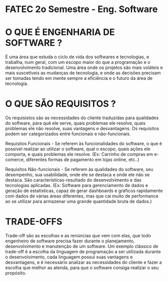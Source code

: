 # FATEC 2o Semestre - Eng. Software

# O QUE É ENGENHARIA DE SOFTWARE ?

É uma área que estuda o ciclo de vida dos softwares e tecnologias, e trabalha, num geral, com um escopo maior do que a programação e o desenvolvimento tradicional. Uma área onde os projetos são mais voláteis e mais suscetíveis as mudanças de tecnologia, e onde as decisões precisam ser tomadas tendo em mente sempre a eficiência e o futuro da área de tecnologia.


# O QUE SÃO REQUISITOS ?

Os requisistos são as necessidades do cliente traduzidas para qualidades do software, para quê ele serve, quais problemas ele resolve, quais problemas ele não resolve, suas vantagens e desvantagens. Os requisitos podem ser categorizados entre funcionais e não-funcionais.

Requisitos Funcionais - Se referem às funcionalidades do software, o que é possível realizar ao utilizar o software, qual o escopo, quais ações ele comporta, e quais problemas ele resolve. (Ex: Carrinho de compras em e-comerce, diferentes formas de pagamento em lojas online, etc..)

Requisitos Não-funcionais - Se referem às qualidades do software, seu desempenho, sua usabilidade, onde ele se destaca e onde ele não se destaca. São características-resultado do desenvolvimento e das tecnologias aplicadas. (Ex: Software para gerenciamento de dados e geração de estatísticas, capaz de gerar dashboards e gráficos rapidamente com dados de várias áreas diferentes, mas que cai muito de performance ao se utilizar para armazenar uma grande quantidade bruta de dados.)

# TRADE-OFFS

Trade-off são as escolhas e as renúncias que vem com elas, que todo engenheiro de software precisa fazer durante o planejamento, desenvolvimento e manutenção de um software. Um exemplo clássico de trade-off é a escolha da linguagem de programação a ser utilizada durante o desenvolvimento, cada linguagem possui suas vantagens e desvantagens, e é necessário analizar as necessidades do cliente e fazer a escolha que melhor as atenda, para que o software consiga realizar o seu propósito.


